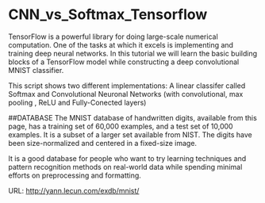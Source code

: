 # CNN_vs_Softmax_Tensorflow

TensorFlow is a powerful library for doing large-scale numerical computation. One of the tasks at which it excels is implementing and training deep neural networks. In this tutorial we will learn the basic building blocks of a TensorFlow model while constructing a deep convolutional MNIST classifier.


This script shows two different implementations: A linear classifer called Softmax and Convolutional Neuronal Networks (with convolutional, max pooling , ReLU and Fully-Conected layers)

##DATABASE
The MNIST database of handwritten digits, available from this page, has a training set of 60,000 examples, and a test set of 10,000 examples. It is a subset of a larger set available from NIST. The digits have been size-normalized and centered in a fixed-size image.

It is a good database for people who want to try learning techniques and pattern recognition methods on real-world data while spending minimal efforts on preprocessing and formatting. 

URL: http://yann.lecun.com/exdb/mnist/


